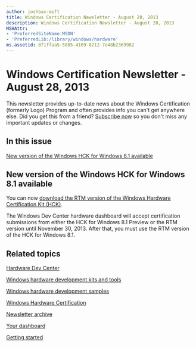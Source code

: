 ```yaml
---
author: joshbax-msft
title: Windows Certification Newsletter - August 28, 2013
description: Windows Certification Newsletter - August 28, 2013
MSHAttr:
- 'PreferredSiteName:MSDN'
- 'PreferredLib:/library/windows/hardware'
ms.assetid: 8f1ffaa5-5885-4169-8212-7e48b2369982
---
```


# Windows Certification Newsletter - August 28, 2013


This newsletter provides up-to-date news about the Windows Certification (formerly Logo) Program and often provides info you can't get anywhere else. Did you get this from a friend? [Subscribe now](http://go.microsoft.com/fwlink/p/?linkID=313282) so you don't miss any important updates or changes.

## In this issue


[New version of the Windows HCK for Windows 8.1 available](#new830)

## <a href="" id="new830"></a>New version of the Windows HCK for Windows 8.1 available


You can now [download the RTM version of the Windows Hardware Certification Kit (HCK)](https://go.microsoft.com/fwlink/p/?LinkId=733613).

The Windows Dev Center hardware dashboard will accept certification submissions from either the HCK for Windows 8.1 Preview or the RTM version until November 30, 2013. After that, you must use the RTM version of the HCK for Windows 8.1.

## Related topics


[Hardware Dev Center](http://msdn.microsoft.com/en-US/windows/hardware/)

[Windows hardware development kits and tools](http://msdn.microsoft.com/windows/hardware/bg127147)

[Windows hardware development samples](http://code.msdn.microsoft.com/windowshardware/)

[Windows Hardware Certification](http://msdn.microsoft.com/en-US/windows/hardware/gg463010)

[Newsletter archive](windows-certification-newsletter-archive.md)

[Your dashboard](https://sysdev.microsoft.com/hardware/member/)

[Getting started](http://msdn.microsoft.com/library/windows/hardware/gg507680/)

 

 







